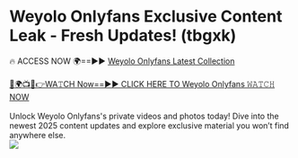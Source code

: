 # Weyolo Onlyfans Exclusive Content Leak - Fresh Updates! (tbgxk)

🔥 ACCESS NOW 🌍==►► <a href="https://tinyurl.com/kvy9nzfs" rel="nofollow">Weyolo Onlyfans Latest Collection</a>
<br><br>
[🔴🌍📺📱👉WA𝚃CH Now==►► CLICK HERE TO Weyolo Onlyfans 𝚆𝙰𝚃𝙲𝙷 NOW](https://tinyurl.com/kvy9nzfs)
<br><br>
Unlock Weyolo Onlyfans's private videos and photos today! Dive into the newest 2025 content updates and explore exclusive material you won’t find anywhere else.
<br>
<a href="https://tinyurl.com/kvy9nzfs" rel="nofollow" data-target="animated-image.originalLink"><img src="https://camo.githubusercontent.com/8a4f000d20f83aca3bf7ec5f350d767afa0574a8a352519fd8cfa583a6f93a33/68747470733a2f2f692e696d6775722e636f6d2f644a486b345a712e676966" data-canonical-src="https://i.imgur.com/dJHk4Zq.gif" style="max-width: 100%; display: inline-block;" data-target="animated-image.originalImage"></a>
<br>
